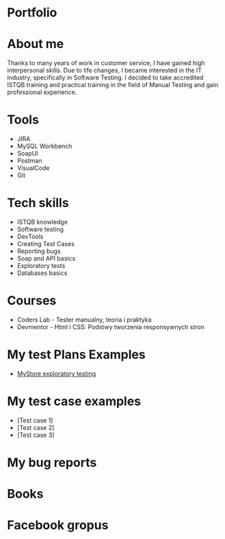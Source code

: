 # Portfolio

# About me
Thanks to many years of work in customer service, I have gained high interpersonal skills. Due to life changes, I became interested in the IT industry, specifically in Software Testing. I decided to take accredited ISTQB training and practical training in the field of Manual Testing and gain professional experience.

# Tools
- JIRA
- MySQL Workbench
- SoapUI
- Postman
- VisualCode
- Git

# Tech skills
- ISTQB knowledge
- Software testing
- DevTools
- Creating Test Cases
- Reporting bugs
- Soap and API basics
- Exploratory tests
- Databases basics

# Courses
- Coders Lab - Tester manualny, teoria i praktyka
- Devmentor - Html i CSS: Podstwy tworzenia responsywnych stron 

# My test Plans Examples
  - [MyStore exploratory testing](https://docs.google.com/document/d/1iAlybviEpG_kO58aSU3WZs8WbCB2EGkm/edit?usp=sharing&ouid=112051381720325397558&rtpof=true&sd=true)

# My test case examples
- [Test case 1]
- [Test case 2]
- [Test case 3]

# My bug reports

# Books

# Facebook gropus
